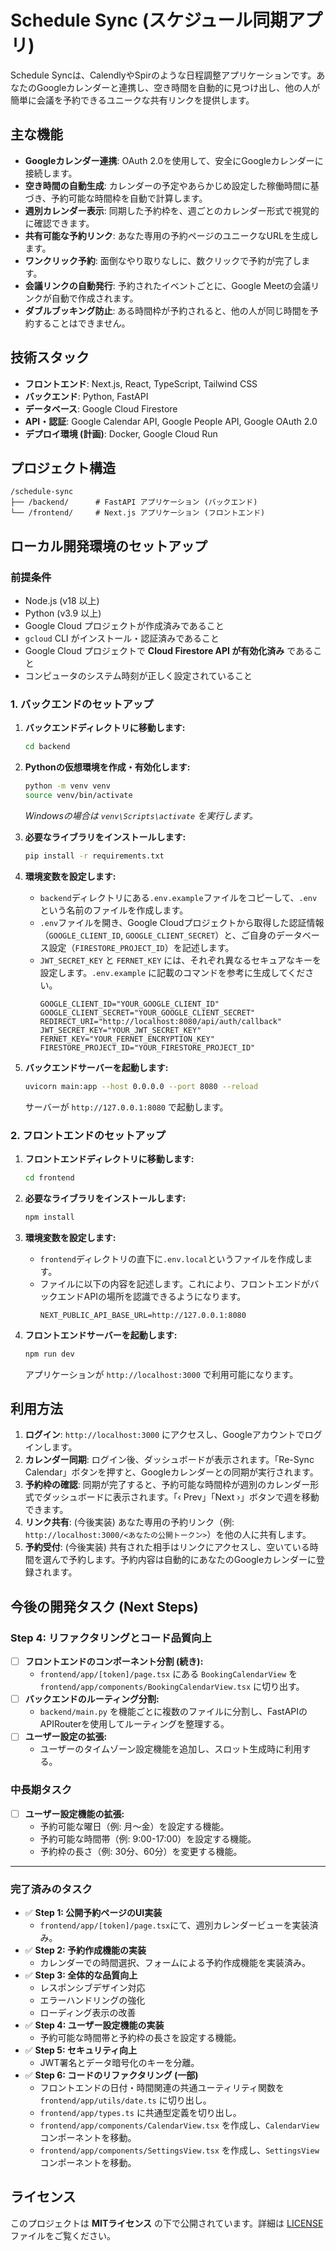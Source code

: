 # Schedule Sync (スケジュール同期アプリ) 

Schedule Syncは、CalendlyやSpirのような日程調整アプリケーションです。あなたのGoogleカレンダーと連携し、空き時間を自動的に見つけ出し、他の人が簡単に会議を予約できるユニークな共有リンクを提供します。

## 主な機能

- **Googleカレンダー連携**: OAuth 2.0を使用して、安全にGoogleカレンダーに接続します。
- **空き時間の自動生成**: カレンダーの予定やあらかじめ設定した稼働時間に基づき、予約可能な時間枠を自動で計算します。
- **週別カレンダー表示**: 同期した予約枠を、週ごとのカレンダー形式で視覚的に確認できます。
- **共有可能な予約リンク**: あなた専用の予約ページのユニークなURLを生成します。
- **ワンクリック予約**: 面倒なやり取りなしに、数クリックで予約が完了します。
- **会議リンクの自動発行**: 予約されたイベントごとに、Google Meetの会議リンクが自動で作成されます。
- **ダブルブッキング防止**: ある時間枠が予約されると、他の人が同じ時間を予約することはできません。

## 技術スタック

- **フロントエンド**: Next.js, React, TypeScript, Tailwind CSS
- **バックエンド**: Python, FastAPI
- **データベース**: Google Cloud Firestore
- **API・認証**: Google Calendar API, Google People API, Google OAuth 2.0
- **デプロイ環境 (計画)**: Docker, Google Cloud Run

## プロジェクト構造

```
/schedule-sync
├── /backend/      # FastAPI アプリケーション (バックエンド)
└── /frontend/     # Next.js アプリケーション (フロントエンド)
```

## ローカル開発環境のセットアップ

### 前提条件

- Node.js (v18 以上)
- Python (v3.9 以上)
- Google Cloud プロジェクトが作成済みであること
- `gcloud` CLI がインストール・認証済みであること
- Google Cloud プロジェクトで **Cloud Firestore API が有効化済み** であること
- コンピュータのシステム時刻が正しく設定されていること

### 1. バックエンドのセットアップ

1.  **バックエンドディレクトリに移動します:**
    ```bash
    cd backend
    ```

2.  **Pythonの仮想環境を作成・有効化します:**
    ```bash
    python -m venv venv
    source venv/bin/activate
    ```
    *Windowsの場合は `venv\Scripts\activate` を実行します。*

3.  **必要なライブラリをインストールします:**
    ```bash
    pip install -r requirements.txt
    ```

4.  **環境変数を設定します:**
    - `backend`ディレクトリにある`.env.example`ファイルをコピーして、`.env`という名前のファイルを作成します。
    - `.env`ファイルを開き、Google Cloudプロジェクトから取得した認証情報（`GOOGLE_CLIENT_ID`, `GOOGLE_CLIENT_SECRET`）と、ご自身のデータベース設定（`FIRESTORE_PROJECT_ID`）を記述します。
    - `JWT_SECRET_KEY` と `FERNET_KEY` には、それぞれ異なるセキュアなキーを設定します。`.env.example` に記載のコマンドを参考に生成してください。
      ```
      GOOGLE_CLIENT_ID="YOUR_GOOGLE_CLIENT_ID"
      GOOGLE_CLIENT_SECRET="YOUR_GOOGLE_CLIENT_SECRET"
      REDIRECT_URI="http://localhost:8080/api/auth/callback"
      JWT_SECRET_KEY="YOUR_JWT_SECRET_KEY"
      FERNET_KEY="YOUR_FERNET_ENCRYPTION_KEY"
      FIRESTORE_PROJECT_ID="YOUR_FIRESTORE_PROJECT_ID"
      ```

5.  **バックエンドサーバーを起動します:**
    ```bash
    uvicorn main:app --host 0.0.0.0 --port 8080 --reload
    ```
    サーバーが `http://127.0.0.1:8080` で起動します。

### 2. フロントエンドのセットアップ

1.  **フロントエンドディレクトリに移動します:**
    ```bash
    cd frontend
    ```

2.  **必要なライブラリをインストールします:**
    ```bash
    npm install
    ```

3.  **環境変数を設定します:**
    - `frontend`ディレクトリの直下に`.env.local`というファイルを作成します。
    - ファイルに以下の内容を記述します。これにより、フロントエンドがバックエンドAPIの場所を認識できるようになります。
      ```
      NEXT_PUBLIC_API_BASE_URL=http://127.0.0.1:8080
      ```

4.  **フロントエンドサーバーを起動します:**
    ```bash
    npm run dev
    ```
    アプリケーションが `http://localhost:3000` で利用可能になります。

## 利用方法

1.  **ログイン**: `http://localhost:3000` にアクセスし、Googleアカウントでログインします。
2.  **カレンダー同期**: ログイン後、ダッシュボードが表示されます。「Re-Sync Calendar」ボタンを押すと、Googleカレンダーとの同期が実行されます。
3.  **予約枠の確認**: 同期が完了すると、予約可能な時間枠が週別のカレンダー形式でダッシュボードに表示されます。「‹ Prev」「Next ›」ボタンで週を移動できます。
4.  **リンク共有**: (今後実装) あなた専用の予約リンク（例: `http://localhost:3000/<あなたの公開トークン>`）を他の人に共有します。
5.  **予約受付**: (今後実装) 共有された相手はリンクにアクセスし、空いている時間を選んで予約します。予約内容は自動的にあなたのGoogleカレンダーに登録されます。

## 今後の開発タスク (Next Steps)

### Step 4: リファクタリングとコード品質向上

- [ ] **フロントエンドのコンポーネント分割 (続き):**
    - `frontend/app/[token]/page.tsx` にある `BookingCalendarView` を `frontend/app/components/BookingCalendarView.tsx` に切り出す。
- [ ] **バックエンドのルーティング分割:**
    - `backend/main.py` を機能ごとに複数のファイルに分割し、FastAPIのAPIRouterを使用してルーティングを整理する。
- [ ] **ユーザー設定の拡張:**
    - ユーザーのタイムゾーン設定機能を追加し、スロット生成時に利用する。

### 中長期タスク

- [ ] **ユーザー設定機能の拡張:**
    - 予約可能な曜日（例: 月〜金）を設定する機能。
    - 予約可能な時間帯（例: 9:00-17:00）を設定する機能。
    - 予約枠の長さ（例: 30分、60分）を変更する機能。

---

### 完了済みのタスク

- ✅ **Step 1: 公開予約ページのUI実装**
  - `frontend/app/[token]/page.tsx`にて、週別カレンダービューを実装済み。
- ✅ **Step 2: 予約作成機能の実装**
  - カレンダーでの時間選択、フォームによる予約作成機能を実装済み。
- ✅ **Step 3: 全体的な品質向上**
  - レスポンシブデザイン対応
  - エラーハンドリングの強化
  - ローディング表示の改善
- ✅ **Step 4: ユーザー設定機能の実装**
  - 予約可能な時間帯と予約枠の長さを設定する機能。
- ✅ **Step 5: セキュリティ向上**
  - JWT署名とデータ暗号化のキーを分離。
- ✅ **Step 6: コードのリファクタリング (一部)**
  - フロントエンドの日付・時間関連の共通ユーティリティ関数を `frontend/app/utils/date.ts` に切り出し。
  - `frontend/app/types.ts` に共通型定義を切り出し。
  - `frontend/app/components/CalendarView.tsx` を作成し、`CalendarView` コンポーネントを移動。
  - `frontend/app/components/SettingsView.tsx` を作成し、`SettingsView` コンポーネントを移動。

## ライセンス

このプロジェクトは **MITライセンス** の下で公開されています。詳細は [LICENSE](LICENSE) ファイルをご覧ください。
